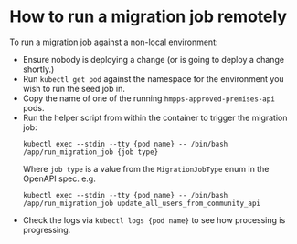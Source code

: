 # How to run a migration job remotely

To run a migration job against a non-local environment:

- Ensure nobody is deploying a change (or is going to deploy a change shortly.)
- Run `kubectl get pod` against the namespace for the environment you wish to run the seed job in.
- Copy the name of one of the running `hmpps-approved-premises-api` pods.
- Run the helper script from within the container to trigger the migration job:
  ```
  kubectl exec --stdin --tty {pod name} -- /bin/bash
  /app/run_migration_job {job type}
  ```
  Where `job type` is a value from the `MigrationJobType` enum in the OpenAPI spec.  e.g.
  ```
  kubectl exec --stdin --tty {pod name} -- /bin/bash
  /app/run_migration_job update_all_users_from_community_api
  ```
- Check the logs via `kubectl logs {pod name}` to see how processing is progressing.
